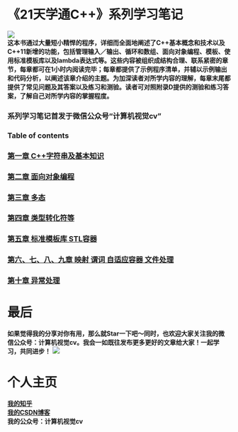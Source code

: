 # 《21天学通C++》系列学习笔记
![](https://github.com/xwr96/21-Day-grasped-Cpp/blob/master/assets/1.jpg)\
**这本书通过大量短小精悍的程序，详细而全面地阐述了C++基本概念和技术以及C++11新增的功能，包括管理输入／输出、循环和数组、面向对象编程、模板、使用标准模板库以及lambda表达式等。这些内容被组织成结构合理、联系紧密的章节，每章都可在1小时内阅读完毕；每章都提供了示例程序清单，并辅以示例输出和代码分析，以阐述该章介绍的主题。为加深读者对所学内容的理解，每章末尾都提供了常见问题及其答案以及练习和测验。读者可对照附录D提供的测验和练习答案，了解自己对所学内容的掌握程度。**
### 系列学习笔记首发于微信公众号“计算机视觉cv”
### Table of contents
### [第一章 C++字符串及基本知识](https://github.com/xwr96/21-Day-grasped-Cpp/tree/master/ch01)
### [第二章 面向对象编程](https://github.com/xwr96/21-Day-grasped-Cpp/tree/master/ch02)
### [第三章 多态](https://github.com/xwr96/21-Day-grasped-Cpp/tree/master/ch03)
### [第四章 类型转化符等](https://github.com/xwr96/21-Day-grasped-Cpp/tree/master/ch04)
### [第五章 标准模板库 STL容器](https://github.com/xwr96/21-Day-grasped-Cpp/tree/master/ch05)
### [第六、七、八、九章 映射 谓词 自适应容器 文件处理](https://github.com/xwr96/21-Day-grasped-Cpp/tree/master/ch06~09)
### [第十章 异常处理](https://github.com/xwr96/21-Day-grasped-Cpp/tree/master/ch10)
# 最后
**如果觉得我的分享对你有用，那么就Star一下吧～同时，也欢迎大家关注我的微信公众号：计算机视觉cv。我会一如既往发布更多更好的文章给大家！一起学习，共同进步！**
![](https://github.com/xwr96/21-Day-grasped-Cpp/blob/master/assets/%E6%9C%80%E7%BB%88%E5%85%AC%E4%BC%97%E5%8F%B7%E4%BA%8C%E7%BB%B4%E7%A0%81.png)

# 个人主页
**[我的知乎](https://www.zhihu.com/people/mo-ming-qi-miao-50-24/activities)**\
**[我的CSDN博客](https://blog.csdn.net/xiewenrui1996)**\
**我的公众号：计算机视觉cv**
